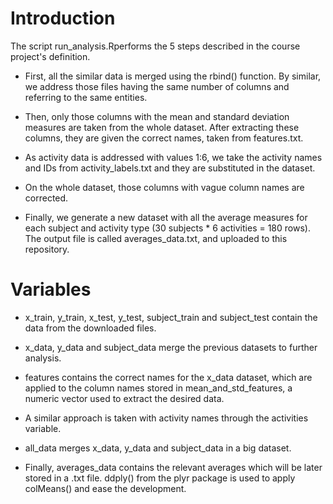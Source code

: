 # Introduction 

The script run_analysis.Rperforms the 5 steps described in the course project's definition.

* First, all the similar data is merged using the rbind() function. By similar, we address 
 those files having the same number of columns and referring to the same entities.
 
* Then, only those columns with the mean and standard deviation measures are taken from 
 the whole dataset. After extracting these columns, they are given the correct names, taken from features.txt.
 
* As activity data is addressed with values 1:6, we take the activity names and IDs from 
 activity_labels.txt and they are substituted in the dataset.
 
* On the whole dataset, those columns with vague column names are corrected.

* Finally, we generate a new dataset with all the average measures for each subject and activity 
type (30 subjects * 6 activities = 180 rows). The output file is called averages_data.txt, and uploaded to this repository.

# Variables

* x_train, y_train, x_test, y_test, subject_train and subject_test contain the data from the downloaded files.

* x_data, y_data and subject_data merge the previous datasets to further analysis.

* features contains the correct names for the x_data dataset, which are applied to the column names 
stored in mean_and_std_features, a numeric vector used to extract the desired data.

* A similar approach is taken with activity names through the activities variable.

* all_data merges x_data, y_data and subject_data in a big dataset.

* Finally, averages_data contains the relevant averages which will be later stored in a .txt file. 
ddply() from the plyr package is used to apply colMeans() and ease the development.